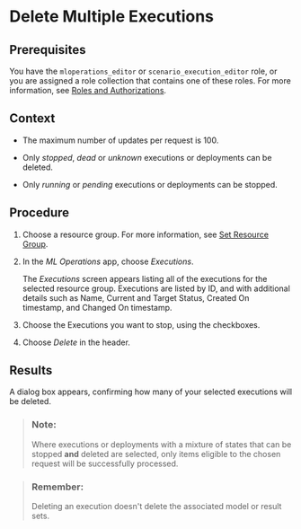 <!-- loiof91741ad784344aea092ffe0094276ec -->

# Delete Multiple Executions



<a name="loiof91741ad784344aea092ffe0094276ec__prereq_u4j_sld_nwb"/>

## Prerequisites

You have the `mloperations_editor` or `scenario_execution_editor` role, or you are assigned a role collection that contains one of these roles. For more information, see [Roles and Authorizations](https://help.sap.com/docs/ai-launchpad/sap-ai-launchpad/roles-and-authorizations).



<a name="loiof91741ad784344aea092ffe0094276ec__context_rpq_snd_nwb"/>

## Context

-   The maximum number of updates per request is 100.

-   Only *stopped*, *dead* or *unknown* executions or deployments can be deleted.

-   Only *running* or *pending* executions or deployments can be stopped.




<a name="loiof91741ad784344aea092ffe0094276ec__steps_sgs_xm3_wxb"/>

## Procedure

1.  Choose a resource group. For more information, see [Set Resource Group](https://help.sap.com/docs/AI_LAUNCHPAD/92d77f26188e4582897b9106b9cb72e0/0c077289f29d4147921fb07ab0f68b7f.html).

2.  In the *ML Operations* app, choose *Executions*.

    The *Executions* screen appears listing all of the executions for the selected resource group. Executions are listed by ID, and with additional details such as Name, Current and Target Status, Created On timestamp, and Changed On timestamp.

3.  Choose the Executions you want to stop, using the checkboxes.

4.  Choose *Delete* in the header.




<a name="loiof91741ad784344aea092ffe0094276ec__result_qvh_4n3_wxb"/>

## Results

A dialog box appears, confirming how many of your selected executions will be deleted.

> ### Note:  
> Where executions or deployments with a mixture of states that can be stopped **and** deleted are selected, only items eligible to the chosen request will be successfully processed.

> ### Remember:  
> Deleting an execution doesn't delete the associated model or result sets.

